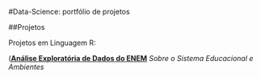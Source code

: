 \#Data-Science: portfólio de projetos

\#\#Projetos

Projetos em Linguagem R:

([**Análise Exploratória de Dados do
ENEM**](https://github.com/KenzoBH/Data-Science/blob/main/ENEM/ENEM.md)
*Sobre o Sistema Educacional e Ambientes*
